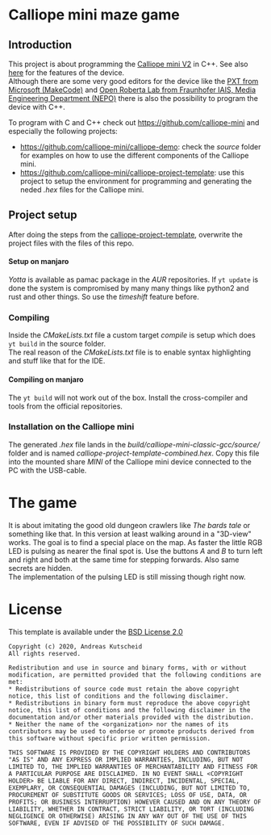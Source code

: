 # Calliope mini maze game

## Introduction

This project is about programming the [Calliope mini V2](https://calliope-mini.github.io/v20/) in C++. See also [here](https://calliope.cc/en/calliope-mini/features) for the features of the device.  
Although there are some very good editors for the device like the [PXT from Microsoft (MakeCode)](https://makecode.calliope.cc/) and [Open Roberta Lab from Fraunhofer IAIS, Media Engineering Department (NEPO)](https://lab.open-roberta.org/) there is also the possibility to program the device with C++.  

To program with C and C++ check out https://github.com/calliope-mini and especially the following projects:  
- https://github.com/calliope-mini/calliope-demo: check the *source* folder for examples on how to use the different components of the Calliope mini.
- https://github.com/calliope-mini/calliope-project-template: use this project to setup the environment for programming and generating the neded *.hex* files for the Calliope mini.

## Project setup

After doing the steps from the [calliope-project-template](https://github.com/calliope-mini/calliope-project-template), overwrite the project files with the files of this repo.

#### Setup on manjaro

*Yotta* is available as pamac package in the *AUR* repositories. If `yt update` is done the system is compromised by many many things like python2 and rust and other things. So use the *timeshift* feature before.

### Compiling

Inside the *CMakeLists.txt* file a custom target *compile* is setup which does `yt build` in the source folder.  
The real reason of the *CMakeLists.txt* file is to enable syntax highlighting and stuff like that for the IDE.

#### Compiling on manjaro

The `yt build` will not work out of the box. Install the cross-compiler and tools from the official repositories.

### Installation on the Calliope mini

The generated *.hex* file lands in the *build/calliope-mini-classic-gcc/source/* folder and is named *calliope-project-template-combined.hex*. Copy this file into the mounted share *MINI* of the Calliope mini device connected to the PC with the USB-cable.

# The game

It is about imitating the good old dungeon crawlers like *The bards tale* or something like that. In this version at least walking around in a "3D-view" works. The goal is to find a special place on the map. As faster the little RGB LED is pulsing as nearer the final spot is. Use the buttons *A* and *B* to turn left and right and both at the same time for stepping forwards. Also same secrets are hidden.  
The implementation of the pulsing LED is still missing though right now.

# License

This template is available under the [BSD License 2.0](LICENSE)

```
Copyright (c) 2020, Andreas Kutscheid
All rights reserved.

Redistribution and use in source and binary forms, with or without
modification, are permitted provided that the following conditions are met:
* Redistributions of source code must retain the above copyright notice, this list of conditions and the following disclaimer.
* Redistributions in binary form must reproduce the above copyright notice, this list of conditions and the following disclaimer in the documentation and/or other materials provided with the distribution.
* Neither the name of the <organization> nor the names of its contributors may be used to endorse or promote products derived from this software without specific prior written permission.

THIS SOFTWARE IS PROVIDED BY THE COPYRIGHT HOLDERS AND CONTRIBUTORS "AS IS" AND ANY EXPRESS OR IMPLIED WARRANTIES, INCLUDING, BUT NOT LIMITED TO, THE IMPLIED WARRANTIES OF MERCHANTABILITY AND FITNESS FOR A PARTICULAR PURPOSE ARE DISCLAIMED. IN NO EVENT SHALL <COPYRIGHT HOLDER> BE LIABLE FOR ANY DIRECT, INDIRECT, INCIDENTAL, SPECIAL, EXEMPLARY, OR CONSEQUENTIAL DAMAGES (INCLUDING, BUT NOT LIMITED TO, PROCUREMENT OF SUBSTITUTE GOODS OR SERVICES; LOSS OF USE, DATA, OR PROFITS; OR BUSINESS INTERRUPTION) HOWEVER CAUSED AND ON ANY THEORY OF LIABILITY, WHETHER IN CONTRACT, STRICT LIABILITY, OR TORT (INCLUDING NEGLIGENCE OR OTHERWISE) ARISING IN ANY WAY OUT OF THE USE OF THIS SOFTWARE, EVEN IF ADVISED OF THE POSSIBILITY OF SUCH DAMAGE.
````



